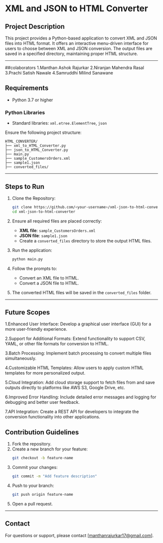 
# XML and JSON to HTML Converter

## Project Description
This project provides a Python-based application to convert XML and JSON files into HTML format. It offers an interactive menu-driven interface for users to choose between XML and JSON conversion. The output files are saved in a specified directory, maintaining proper HTML structure.

---

##colaborators
1.Manthan Ashok Rajurkar
2.Niranjan Mahendra Rasal
3.Prachi Satish Nawale
4.Samruddhi Milind Sanawane

## Requirements

- Python 3.7 or higher

### Python Libraries
- Standard libraries: `xml.etree.ElementTree`, `json`

Ensure the following project structure:
```
HTML_CONVERTER/
├── xml_to_HTML_Converter.py
├── json_to_HTML_Converter.py
├── main.py
├── sample_CustomersOrders.xml
├── sample1.json
├── converted_files/
```

---

## Steps to Run

1. Clone the Repository:
   ```bash
   git clone https://github.com/<your-username>/xml-json-to-html-converter.git
   cd xml-json-to-html-converter
   ```

2. Ensure all required files are placed correctly:
   - **XML file**: `sample_CustomersOrders.xml`
   - **JSON file**: `sample1.json`
   - Create a `converted_files` directory to store the output HTML files.

3. Run the application:
   ```bash
   python main.py
   ```

4. Follow the prompts to:
   - Convert an XML file to HTML.
   - Convert a JSON file to HTML.

5. The converted HTML files will be saved in the `converted_files` folder.

---

## Future Scopes

1.Enhanced User Interface:
   Develop a graphical user interface (GUI) for a more user-friendly experience.

2.Support for Additional Formats:
   Extend functionality to support CSV, YAML, or other file formats for conversion to HTML.

3.Batch Processing:
   Implement batch processing to convert multiple files simultaneously.

4.Customizable HTML Templates:
   Allow users to apply custom HTML templates for more personalized output.

5.Cloud Integration:
   Add cloud storage support to fetch files from and save outputs directly to platforms like AWS S3, Google Drive, etc.

6.Improved Error Handling:
   Include detailed error messages and logging for debugging and better user feedback.

7.API Integration:
   Create a REST API for developers to integrate the conversion functionality into other applications.

## Contribution Guidelines

1. Fork the repository.
2. Create a new branch for your feature:
   ```bash
   git checkout -b feature-name
   ```
3. Commit your changes:
   ```bash
   git commit -m "Add feature description"
   ```
4. Push to your branch:
   ```bash
   git push origin feature-name
   ```
5. Open a pull request.

---

## Contact
For questions or support, please contact [manthanrajurkar17@gmail.com].




